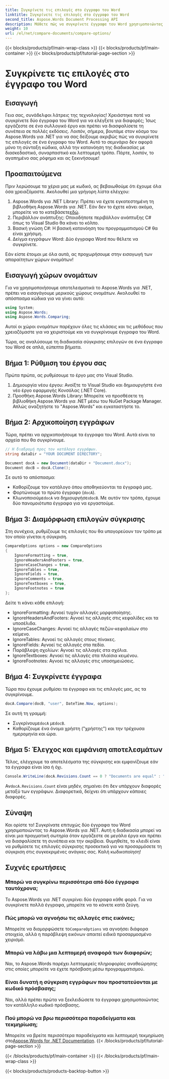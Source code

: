 ```yaml
---
title: Συγκρίνετε τις επιλογές στο έγγραφο του Word
linktitle: Συγκρίνετε τις επιλογές στο έγγραφο του Word
second_title: Aspose.Words Document Processing API
description: Μάθετε πώς να συγκρίνετε έγγραφα του Word χρησιμοποιώντας το Aspose.Words για .NET με τον αναλυτικό οδηγό μας. Εξασφαλίστε τη συνοχή του εγγράφου χωρίς κόπο.
weight: 10
url: /el/net/compare-documents/compare-options/
---
```


{{< blocks/products/pf/main-wrap-class >}}
{{< blocks/products/pf/main-container >}}
{{< blocks/products/pf/tutorial-page-section >}}

# Συγκρίνετε τις επιλογές στο έγγραφο του Word

## Εισαγωγή

Γεια σας, συνάδελφοι λάτρεις της τεχνολογίας! Χρειάστηκε ποτέ να συγκρίνετε δύο έγγραφα του Word για να ελέγξετε για διαφορές; Ίσως εργάζεστε σε ένα συλλογικό έργο και πρέπει να διασφαλίσετε τη συνέπεια σε πολλές εκδόσεις. Λοιπόν, σήμερα, βουτάμε στον κόσμο του Aspose.Words για .NET για να σας δείξουμε ακριβώς πώς να συγκρίνετε τις επιλογές σε ένα έγγραφο του Word. Αυτό το σεμινάριο δεν αφορά μόνο τη σύνταξη κώδικα, αλλά την κατανόηση της διαδικασίας με διασκεδαστικό, συναρπαστικό και λεπτομερή τρόπο. Πάρτε, λοιπόν, το αγαπημένο σας ρόφημα και ας ξεκινήσουμε!

## Προαπαιτούμενα

Πριν λερώσουμε τα χέρια μας με κωδικό, ας βεβαιωθούμε ότι έχουμε όλα όσα χρειαζόμαστε. Ακολουθεί μια γρήγορη λίστα ελέγχου:

1.  Aspose.Words για .NET Library: Πρέπει να έχετε εγκατεστημένη τη βιβλιοθήκη Aspose.Words για .NET. Εάν δεν το έχετε κάνει ακόμα, μπορείτε να το κατεβάσετε[εδώ](https://releases.aspose.com/words/net/).
2. Περιβάλλον ανάπτυξης: Οποιοδήποτε περιβάλλον ανάπτυξης C# όπως το Visual Studio θα κάνει το κόλπο.
3. Βασική γνώση C#: Η βασική κατανόηση του προγραμματισμού C# θα είναι χρήσιμη.
4. Δείγμα εγγράφων Word: Δύο έγγραφα Word που θέλετε να συγκρίνετε.

Εάν είστε έτοιμοι με όλα αυτά, ας προχωρήσουμε στην εισαγωγή των απαραίτητων χώρων ονομάτων!

## Εισαγωγή χώρων ονομάτων

Για να χρησιμοποιήσουμε αποτελεσματικά το Aspose.Words για .NET, πρέπει να εισαγάγουμε μερικούς χώρους ονομάτων. Ακολουθεί το απόσπασμα κώδικα για να γίνει αυτό:

```csharp
using System;
using Aspose.Words;
using Aspose.Words.Comparing;
```

Αυτοί οι χώροι ονομάτων παρέχουν όλες τις κλάσεις και τις μεθόδους που χρειαζόμαστε για να χειριστούμε και να συγκρίνουμε έγγραφα του Word.

Τώρα, ας αναλύσουμε τη διαδικασία σύγκρισης επιλογών σε ένα έγγραφο του Word σε απλά, εύπεπτα βήματα.

## Βήμα 1: Ρύθμιση του έργου σας

Πρώτα πρώτα, ας ρυθμίσουμε το έργο μας στο Visual Studio.

1. Δημιουργία νέου έργου: Ανοίξτε το Visual Studio και δημιουργήστε ένα νέο έργο εφαρμογής Κονσόλας (.NET Core).
2. Προσθήκη Aspose.Words Library: Μπορείτε να προσθέσετε τη βιβλιοθήκη Aspose.Words για .NET μέσω του NuGet Package Manager. Απλώς αναζητήστε το "Aspose.Words" και εγκαταστήστε το.

## Βήμα 2: Αρχικοποίηση εγγράφων

Τώρα, πρέπει να αρχικοποιήσουμε τα έγγραφα του Word. Αυτά είναι τα αρχεία που θα συγκρίνουμε.

```csharp
// Η διαδρομή προς τον κατάλογο εγγράφων.
string dataDir = "YOUR DOCUMENT DIRECTORY";

Document docA = new Document(dataDir + "Document.docx");
Document docB = docA.Clone();
```

Σε αυτό το απόσπασμα:
- Καθορίζουμε τον κατάλογο όπου αποθηκεύονται τα έγγραφά μας.
- Φορτώνουμε το πρώτο έγγραφο (`docA`).
-  Κλωνοποιούμε`docA` να δημιουργήσει`docB`. Με αυτόν τον τρόπο, έχουμε δύο πανομοιότυπα έγγραφα για να εργαστούμε.

## Βήμα 3: Διαμόρφωση επιλογών σύγκρισης

Στη συνέχεια, ρυθμίζουμε τις επιλογές που θα υπαγορεύουν τον τρόπο με τον οποίο γίνεται η σύγκριση.

```csharp
CompareOptions options = new CompareOptions
{
	IgnoreFormatting = true,
	IgnoreHeadersAndFooters = true,
	IgnoreCaseChanges = true,
	IgnoreTables = true,
	IgnoreFields = true,
	IgnoreComments = true,
	IgnoreTextboxes = true,
	IgnoreFootnotes = true
};
```

Δείτε τι κάνει κάθε επιλογή:
- IgnoreFormatting: Αγνοεί τυχόν αλλαγές μορφοποίησης.
- IgnoreHeadersAndFooters: Αγνοεί τις αλλαγές στις κεφαλίδες και τα υποσέλιδα.
- IgnoreCaseChanges: Αγνοεί τις αλλαγές πεζών-κεφαλαίων στο κείμενο.
- IgnoreTables: Αγνοεί τις αλλαγές στους πίνακες.
- IgnoreFields: Αγνοεί τις αλλαγές στα πεδία.
- Παράβλεψη σχολίων: Αγνοεί τις αλλαγές στα σχόλια.
- IgnoreTextboxes: Αγνοεί τις αλλαγές στα πλαίσια κειμένου.
- IgnoreFootnotes: Αγνοεί τις αλλαγές στις υποσημειώσεις.

## Βήμα 4: Συγκρίνετε έγγραφα

Τώρα που έχουμε ρυθμίσει τα έγγραφα και τις επιλογές μας, ας τα συγκρίνουμε.

```csharp
docA.Compare(docB, "user", DateTime.Now, options);
```

Σε αυτή τη γραμμή:
-  Συγκρίνουμε`docA` με`docB`.
- Καθορίζουμε ένα όνομα χρήστη ("χρήστης") και την τρέχουσα ημερομηνία και ώρα.

## Βήμα 5: Έλεγχος και εμφάνιση αποτελεσμάτων

Τέλος, ελέγχουμε τα αποτελέσματα της σύγκρισης και εμφανίζουμε εάν τα έγγραφα είναι ίσα ή όχι.

```csharp
Console.WriteLine(docA.Revisions.Count == 0 ? "Documents are equal" : "Documents are not equal");
```

 Αν`docA.Revisions.Count` είναι μηδέν, σημαίνει ότι δεν υπάρχουν διαφορές μεταξύ των εγγράφων. Διαφορετικά, δείχνει ότι υπάρχουν κάποιες διαφορές.

## Σύναψη

Και ορίστε το! Συγκρίνατε επιτυχώς δύο έγγραφα του Word χρησιμοποιώντας το Aspose.Words για .NET. Αυτή η διαδικασία μπορεί να είναι μια πραγματική σωτηρία όταν εργάζεστε σε μεγάλα έργα και πρέπει να διασφαλίσετε τη συνέπεια και την ακρίβεια. Θυμηθείτε, το κλειδί είναι να ρυθμίσετε τις επιλογές σύγκρισης προσεκτικά για να προσαρμόσετε τη σύγκριση στις συγκεκριμένες ανάγκες σας. Καλή κωδικοποίηση!

## Συχνές ερωτήσεις

### Μπορώ να συγκρίνω περισσότερα από δύο έγγραφα ταυτόχρονα;  
Το Aspose.Words για .NET συγκρίνει δύο έγγραφα κάθε φορά. Για να συγκρίνετε πολλά έγγραφα, μπορείτε να το κάνετε κατά ζεύγη.

### Πώς μπορώ να αγνοήσω τις αλλαγές στις εικόνες;  
 Μπορείτε να διαμορφώσετε το`CompareOptions` να αγνοήσει διάφορα στοιχεία, αλλά η παράβλεψη εικόνων απαιτεί ειδικά προσαρμοσμένο χειρισμό.

### Μπορώ να λάβω μια λεπτομερή αναφορά των διαφορών;  
Ναι, το Aspose.Words παρέχει λεπτομερείς πληροφορίες αναθεώρησης στις οποίες μπορείτε να έχετε πρόσβαση μέσω προγραμματισμού.

### Είναι δυνατή η σύγκριση εγγράφων που προστατεύονται με κωδικό πρόσβασης;  
Ναι, αλλά πρέπει πρώτα να ξεκλειδώσετε τα έγγραφα χρησιμοποιώντας τον κατάλληλο κωδικό πρόσβασης.

### Πού μπορώ να βρω περισσότερα παραδείγματα και τεκμηρίωση;  
 Μπορείτε να βρείτε περισσότερα παραδείγματα και λεπτομερή τεκμηρίωση στο[Aspose.Words for .NET Documentation](https://reference.aspose.com/words/net/).
{{< /blocks/products/pf/tutorial-page-section >}}

{{< /blocks/products/pf/main-container >}}
{{< /blocks/products/pf/main-wrap-class >}}

{{< blocks/products/products-backtop-button >}}
